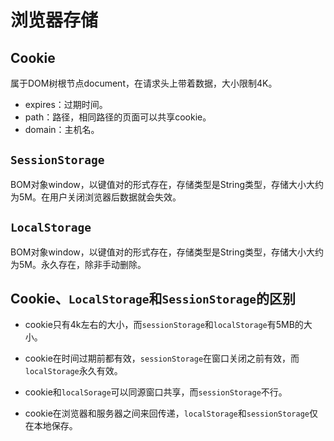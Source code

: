 # 浏览器存储

## Cookie

属于DOM树根节点document，在请求头上带着数据，大小限制4K。

- expires：过期时间。
- path：路径，相同路径的页面可以共享cookie。
- domain：主机名。

## `SessionStorage`

BOM对象window，以键值对的形式存在，存储类型是String类型，存储大小大约为5M。在用户关闭浏览器后数据就会失效。

## `LocalStorage`

BOM对象window，以键值对的形式存在，存储类型是String类型，存储大小大约为5M。永久存在，除非手动删除。

## Cookie、`LocalStorage`和`SessionStorage`的区别

- cookie只有4k左右的大小，而`sessionStorage`和`localStorage`有5MB的大小。

- cookie在时间过期前都有效，`sessionStorage`在窗口关闭之前有效，而`localStorage`永久有效。

- cookie和`localSorage`可以同源窗口共享，而`sessionStorage`不行。

- cookie在浏览器和服务器之间来回传递，`localStorage`和`sessionStorage`仅在本地保存。